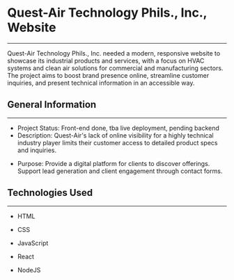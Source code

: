 <h1>Quest-Air Technology Phils., Inc., Website</h1>
<hr><p>Quest-Air Technology Phils., Inc. needed a modern, responsive website to showcase its industrial products and services, with a focus on HVAC systems and clean air solutions for commercial and manufacturing sectors. The project aims to boost brand presence online, streamline customer inquiries, and present technical information in an accessible way.</p><h2>General Information</h2>
<hr><ul>
<li>Project Status: Front-end done, tba live deployment, pending backend</li>
<li>Description: Quest-Air's lack of online visibility for a highly technical industry player limits their customer access to detailed product specs and inquiries.</li>
</ul><ul>
<li>Purpose:
Provide a digital platform for clients to discover offerings. Support lead generation and client engagement through contact forms.</li>
</ul><h2>Technologies Used</h2>
<hr><ul>
<li>HTML</li>
</ul><ul>
<li>CSS</li>
</ul><ul>
<li>JavaScript</li>
</ul><ul>
<li>React</li>
</ul><ul>
<li>NodeJS</li>
</ul>
